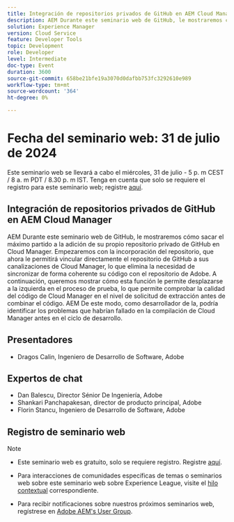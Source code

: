 ```yaml
---
title: Integración de repositorios privados de GitHub en AEM Cloud Manager
description: AEM Durante este seminario web de GitHub, le mostraremos cómo sacar el máximo partido a la adición de su propio repositorio privado de GitHub en Cloud Manager. Empezaremos con la incorporación del repositorio, que ahora le permitirá vincular directamente el repositorio de GitHub a sus canalizaciones de Cloud Manager, lo que elimina la necesidad de sincronizar de forma coherente su código con el repositorio de Adobe. A continuación, queremos mostrar cómo esta función le permite desplazarse a la izquierda en el proceso de prueba, lo que permite comprobar la calidad del código de Cloud Manager en el nivel de solicitud de extracción antes de combinar el código. AEM De este modo, como desarrollador de la, podría identificar los problemas que habrían fallado en la compilación de Cloud Manager antes en el ciclo de desarrollo.
solution: Experience Manager
version: Cloud Service
feature: Developer Tools
topic: Development
role: Developer
level: Intermediate
doc-type: Event
duration: 3600
source-git-commit: 658be21bfe19a3070d0dafbb753fc3292610e989
workflow-type: tm+mt
source-wordcount: '364'
ht-degree: 0%

---
```


# Fecha del seminario web: 31 de julio de 2024

Este seminario web se llevará a cabo el miércoles, 31 de julio - 5 p. m CEST / 8 a. m PDT / 8.30 p. m IST. Tenga en cuenta que solo se requiere el registro para este seminario web; registre [aquí](https://adobe.ly/3LmXfGk).

## Integración de repositorios privados de GitHub en AEM Cloud Manager

AEM Durante este seminario web de GitHub, le mostraremos cómo sacar el máximo partido a la adición de su propio repositorio privado de GitHub en Cloud Manager. Empezaremos con la incorporación del repositorio, que ahora le permitirá vincular directamente el repositorio de GitHub a sus canalizaciones de Cloud Manager, lo que elimina la necesidad de sincronizar de forma coherente su código con el repositorio de Adobe. A continuación, queremos mostrar cómo esta función le permite desplazarse a la izquierda en el proceso de prueba, lo que permite comprobar la calidad del código de Cloud Manager en el nivel de solicitud de extracción antes de combinar el código. AEM De este modo, como desarrollador de la, podría identificar los problemas que habrían fallado en la compilación de Cloud Manager antes en el ciclo de desarrollo.

## Presentadores

* Dragos Calin, Ingeniero de Desarrollo de Software, Adobe

## Expertos de chat

* Dan Balescu, Director Sénior De Ingeniería, Adobe
* Shankari Panchapakesan, director de producto principal, Adobe
* Florin Stancu, Ingeniero de Desarrollo de Software, Adobe

## Registro de seminario web

>[!NOTE]
> 
>* Este seminario web es gratuito, solo se requiere registro. Registre [aquí](https://adobe.ly/3LmXfGk).
>
>* Para interacciones de comunidades específicas de temas o seminarios web sobre este seminario web sobre Experience League, visite el [hilo contextual](https://adobe.ly/4f1jhMo) correspondiente.
>
>* Para recibir notificaciones sobre nuestros próximos seminarios web, regístrese en [Adobe AEM&#39;s User Group](https://aem-augs.adobe.com/).
